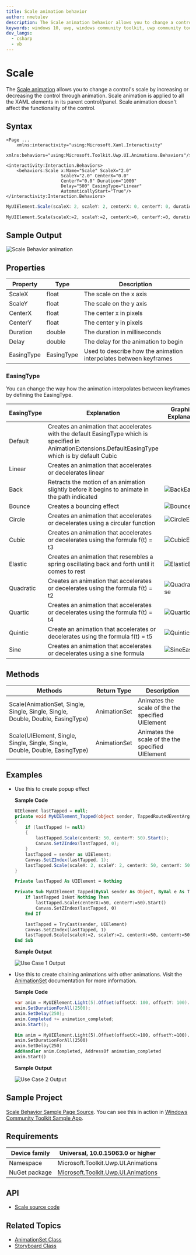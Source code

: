 ```yaml
---
title: Scale animation behavior
author: nmetulev
description: The Scale animation behavior allows you to change a control's scale by increasing or decreasing the control through animation. 
keywords: windows 10, uwp, windows community toolkit, uwp community toolkit, uwp toolkit, scale animation, scale
dev_langs:
  - csharp
  - vb
---
```


# Scale

The [Scale animation](https://docs.microsoft.com/dotnet/api/microsoft.toolkit.uwp.ui.animations.animationextensions.scale) allows you to change a control's scale by increasing or decreasing the control through animation. Scale animation is applied to all the XAML elements in its parent control/panel. Scale animation doesn't affect the functionality of the control.

## Syntax

```xaml
<Page ...
    xmlns:interactivity="using:Microsoft.Xaml.Interactivity"
    xmlns:behaviors="using:Microsoft.Toolkit.Uwp.UI.Animations.Behaviors"/>

<interactivity:Interaction.Behaviors>
    <behaviors:Scale x:Name="Scale" ScaleX="2.0"
                     ScaleY="2.0" CenterX="0.0"
                     CenterY="0.0" Duration="1000" 
                     Delay="500" EasingType="Linear"
                     AutomaticallyStart="True"/>
</interactivity:Interaction.Behaviors>
```

```csharp
MyUIElement.Scale(scaleX: 2, scaleY: 2, centerX: 0, centerY: 0, duration: 2500, delay: 250, easingType: EasingType.Default).Start();
```
```vb
MyUIElement.Scale(scaleX:=2, scaleY:=2, centerX:=0, centerY:=0, duration:=2500, delay:=250, easingType:=EasingType.[Default]).Start()
```

## Sample Output

![Scale Behavior animation](../resources/images/Animations/Scale/Sample-Output.gif)

## Properties

| Property | Type | Description |
| -- | -- | -- |
| ScaleX | float | The scale on the x axis |
| ScaleY | float | The scale on the y axis |
| CenterX | float | The center x in pixels |
| CenterY | float | The center y in pixels |
| Duration | double | The duration in milliseconds |
| Delay | double | The delay for the animation to begin |
| EasingType | EasingType | Used to describe how the animation interpolates between keyframes |

### EasingType

You can change the way how the animation interpolates between keyframes by defining the EasingType.

| EasingType | Explanation                                                                                                | Graphical Explanation                      |
| ---------- | ---------------------------------------------------------------------------------------------------------- | ------------------------------------------ |
| Default    | Creates an animation that accelerates with the default EasingType which is specified in AnimationExtensions.DefaultEasingType which is by default Cubic |                                                                                                                           |
| Linear     | Creates an animation that accelerates or decelerates linear                                                                                             |                                                                                                                           |
| Back       | Retracts the motion of an animation slightly before it begins to animate in the path indicated                                                          | ![BackEase](https://docs.microsoft.com/dotnet/framework/wpf/graphics-multimedia/media/backease-graph.png)           |
| Bounce     | Creates a bouncing effect                                                                                                                               | ![BounceEase](https://docs.microsoft.com/dotnet/framework/wpf/graphics-multimedia/media/bounceease-graph.png)       |
| Circle     | Creates an animation that accelerates or decelerates using a circular function                                                                          | ![CircleEase](https://docs.microsoft.com/dotnet/framework/wpf/graphics-multimedia/media/circleease-graph.png)       |
| Cubic      | Creates an animation that accelerates or decelerates using the formula f(t) = t3                                                                        | ![CubicEase](https://docs.microsoft.com/dotnet/framework/wpf/graphics-multimedia/media/cubicease-graph.png)         |
| Elastic    | Creates an animation that resembles a spring oscillating back and forth until it comes to rest                                                          | ![ElasticEase](https://docs.microsoft.com/dotnet/framework/wpf/graphics-multimedia/media/elasticease-graph.png)     |
| Quadratic  | Creates an animation that accelerates or decelerates using the formula f(t) = t2                                                                        | ![QuadraticEase](https://docs.microsoft.com/dotnet/framework/wpf/graphics-multimedia/media/quadraticease-graph.png) |
| Quartic    | Creates an animation that accelerates or decelerates using the formula f(t) = t4                                                                        | ![QuarticEase](https://docs.microsoft.com/dotnet/framework/wpf/graphics-multimedia/media/quarticease-graph.png)     |
| Quintic    | Create an animation that accelerates or decelerates using the formula f(t) = t5                                                                         | ![QuinticEase](https://docs.microsoft.com/dotnet/framework/wpf/graphics-multimedia/media/quinticease-graph.png)     |
| Sine       | Creates an animation that accelerates or decelerates using a sine formula                                                                               | ![SineEase](https://docs.microsoft.com/dotnet/framework/wpf/graphics-multimedia/media/sineease-graph.png)           |

## Methods

| Methods | Return Type | Description |
| -- | -- | -- |
| Scale(AnimationSet, Single, Single, Single, Single, Double, Double, EasingType) | AnimationSet | Animates the scale of the the specified UIElement |
| Scale(UIElement, Single, Single, Single, Single, Double, Double, EasingType) | AnimationSet | Animates the scale of the the specified UIElement |

## Examples

- Use this to create popup effect

    **Sample Code**

    ```csharp
    UIElement lastTapped = null;
    private void MyUIElement_Tapped(object sender, TappedRoutedEventArgs e)
    {
        if (lastTapped != null)
        {
            lastTapped.Scale(centerX: 50, centerY: 50).Start();
            Canvas.SetZIndex(lastTapped, 0);
        }
        lastTapped = sender as UIElement;
        Canvas.SetZIndex(lastTapped, 1);
        lastTapped.Scale(scaleX: 2, scaleY: 2, centerX: 50, centerY: 50).Start();
    }
    ```
    ```vb
    Private lastTapped As UIElement = Nothing

    Private Sub MyUIElement_Tapped(ByVal sender As Object, ByVal e As TappedRoutedEventArgs)
        If lastTapped IsNot Nothing Then
            lastTapped.Scale(centerX:=50, centerY:=50).Start()
            Canvas.SetZIndex(lastTapped, 0)
        End If

        lastTapped = TryCast(sender, UIElement)
        Canvas.SetZIndex(lastTapped, 1)
        lastTapped.Scale(scaleX:=2, scaleY:=2, centerX:=50, centerY:=50).Start()
    End Sub
    ```
    **Sample Output**

    ![Use Case 1 Output](../resources/images/Animations/Scale/Sample-Output.gif)

- Use this to create chaining animations with other animations. Visit the [AnimationSet](AnimationSet.md) documentation for more information.

    **Sample Code**

    ```csharp
    var anim = MyUIElement.Light(5).Offset(offsetX: 100, offsetY: 100).Saturation(0.5).Scale(scaleX: 2, scaleY: 2);
    anim.SetDurationForAll(2500);
    anim.SetDelay(250);
    anim.Completed += animation_completed;
    anim.Start();
    ```
    ```vb
    Dim anim = MyUIElement.Light(5).Offset(offsetX:=100, offsetY:=100).Saturation(0.5).Scale(scaleX:=2, scaleY:=2)
    anim.SetDurationForAll(2500)
    anim.SetDelay(250)
    AddHandler anim.Completed, AddressOf animation_completed
    anim.Start()
    ```

    **Sample Output**

    ![Use Case 2 Output](../resources/images/Animations/Chaining-Animations-Light-Offset-Saturation-Scale.gif)

## Sample Project

[Scale Behavior Sample Page Source](https://github.com/Microsoft/WindowsCommunityToolkit//tree/master/Microsoft.Toolkit.Uwp.SampleApp/SamplePages/Scale). You can see this in action in [Windows Community Toolkit Sample App](https://www.microsoft.com/store/apps/9NBLGGH4TLCQ).

## Requirements

| Device family | Universal, 10.0.15063.0 or higher   |
| ---------------------------------------------------------------- | ----------------------------------- |
| Namespace                                                        | Microsoft.Toolkit.Uwp.UI.Animations |
| NuGet package | [Microsoft.Toolkit.Uwp.UI.Animations](https://www.nuget.org/packages/Microsoft.Toolkit.Uwp.UI.Animations/) |

## API

* [Scale source code](https://github.com/Microsoft/WindowsCommunityToolkit//blob/master/Microsoft.Toolkit.Uwp.UI.Animations/Behaviors/Scale.cs)

## Related Topics

- [AnimationSet Class](https://docs.microsoft.com/windows/communitytoolkit/animations/animationset)
- [Storyboard Class](https://docs.microsoft.com/uwp/api/Windows.UI.Xaml.Media.Animation.Storyboard)
